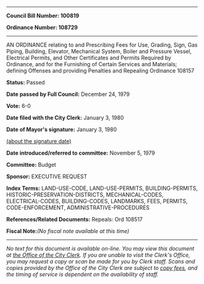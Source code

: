 

********

**Council Bill Number: 100819**
   
**Ordinance Number: 108729**
********

 AN ORDINANCE relating to and Prescribing Fees for Use, Grading, Sign, Gas Piping, Building, Elevator, Mechanical System, Boiler and Pressure Vessel, Electrical Permits, and Other Certificates and Permits Required by Ordinance, and for the Furnishing of Certain Services and Materials; defining Offenses and providing Penalties and Repealing Ordinance 108157

**Status:** Passed
   
**Date passed by Full Council:** December 24, 1979
   
**Vote:** 6-0
   
**Date filed with the City Clerk:** January 3, 1980
   
**Date of Mayor's signature:** January 3, 1980
   
[(about the signature date)](/~public/approvaldate.htm)
   
   
   
**Date introduced/referred to committee:** November 5, 1979
   
**Committee:** Budget
   
**Sponsor:** EXECUTIVE REQUEST
   
   
**Index Terms:** LAND-USE-CODE, LAND-USE-PERMITS, BUILDING-PERMITS, HISTORIC-PRESERVATION-DISTRICTS, MECHANICAL-CODES, ELECTRICAL-CODES, BUILDING-CODES, LANDMARKS, FEES, PERMITS, CODE-ENFORCEMENT, ADMINISTRATIVE-PROCEDURES

**References/Related Documents:** Repeals: Ord 108517

**Fiscal Note:**_(No fiscal note available at this time)_
********

_No text for this document is available on-line. You may view this document at [the Office of the City Clerk](http://www.seattle.gov/leg/clerk/contactUs.htm). If you are unable to visit the Clerk's Office, you may request a copy or scan be made for you by Clerk staff. Scans and copies provided by the Office of the City Clerk are subject to [copy fees](http://clerk.seattle.gov/~public/clerkfees.htm), and the timing of service is dependent on the availability of staff._

